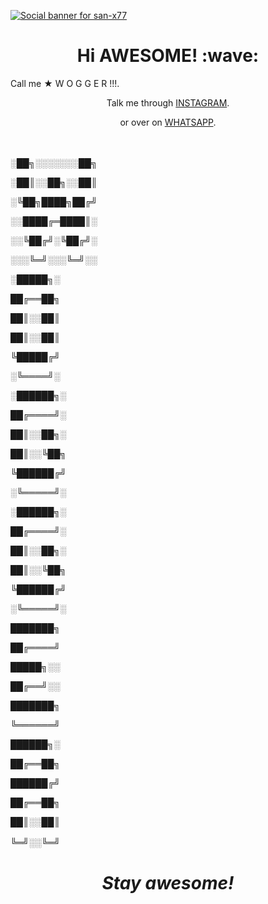 
[![Social banner for san-x77](https://i.imgur.com/Edztk0X.jpeg)](https://i.imgur.com/Edztk0X.jpeg)

<h1 align='center'> Hi AWESOME! :wave:</h1>

<p align='center'>

Call me   ★ W O G G E R !!!.

  

</p>

<p align='center'>Talk me through <a href="https://instagram.com/san.77x">INSTAGRAM</a>.</p>

<p align='center'>or over on <a href="https://wa.me/+919895485344">WHATSAPP</a>.</p>

ㅤ
ㅤ
ㅤ
ㅤ
ㅤ
ㅤ
ㅤ
ㅤ
ㅤ
ㅤ
ㅤ
ㅤ
ㅤ
ㅤ

░██╗░░░░░░░██╗

░██║░░██╗░░██║

░╚██╗████╗██╔╝

░░████╔═████║░

░░╚██╔╝░╚██╔╝░

░░░╚═╝░░░╚═╝░░

░█████╗░

██╔══██╗

██║░░██║

██║░░██║

╚█████╔╝

░╚════╝░

░██████╗░

██╔════╝░

██║░░██╗░

██║░░╚██╗

╚██████╔╝

░╚═════╝░

░██████╗░

██╔════╝░

██║░░██╗░

██║░░╚██╗

╚██████╔╝

░╚═════╝░

███████╗

██╔════╝

█████╗░░

██╔══╝░░

███████╗

╚══════╝

██████╗░

██╔══██╗

██████╔╝

██╔══██╗

██║░░██║

╚═╝░░╚═╝
ㅤ
ㅤ
ㅤ
ㅤ
ㅤ
ㅤ
ㅤ
ㅤ
ㅤ
ㅤ
ㅤ
ㅤ
ㅤ
ㅤ
ㅤ
ㅤ
ㅤ
ㅤ
ㅤ
ㅤ
ㅤ
ㅤ
ㅤ
ㅤ
ㅤ
<h1 align='center'><i>Stay awesome!</i></h1>
ㅤ

ㅤ

ㅤ

ㅤ

ㅤ

ㅤ

ㅤ

ㅤ

ㅤ

ㅤ

ㅤ

ㅤ

ㅤ

ㅤ

ㅤ

ㅤ

ㅤ

ㅤ

ㅤ

ㅤ

ㅤ

ㅤ

ㅤ

ㅤ

ㅤ

ㅤ

ㅤ

ㅤ

ㅤ

ㅤ

ㅤ

ㅤ

ㅤ

ㅤ

ㅤ

ㅤ

ㅤ

ㅤ

ㅤ

ㅤ

ㅤ
